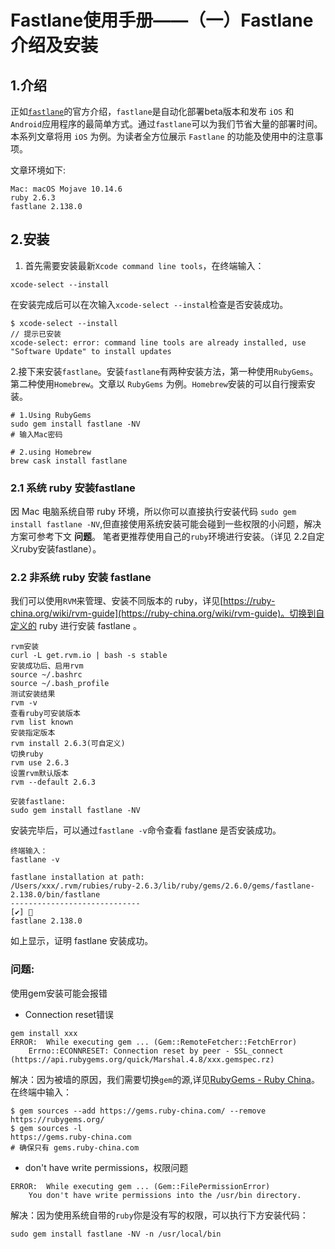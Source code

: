 # Fastlane使用手册——（一）Fastlane介绍及安装

## 1.介绍

正如[`fastlane`](https://fastlane.tools/)的官方介绍，`fastlane`是自动化部署beta版本和发布 `iOS` 和 `Android`应用程序的最简单方式。通过`fastlane`可以为我们节省大量的部署时间。本系列文章将用 `iOS` 为例。为读者全方位展示 `Fastlane` 的功能及使用中的注意事项。

文章环境如下:

```
Mac: macOS Mojave 10.14.6
ruby 2.6.3
fastlane 2.138.0
```

## 2.安装

1. 首先需要安装最新`Xcode command line tools`，在终端输入：

```
xcode-select --install
```
在安装完成后可以在次输入`xcode-select --instal`检查是否安装成功。

```
$ xcode-select --install 
// 提示已安装
xcode-select: error: command line tools are already installed, use "Software Update" to install updates
```

2.接下来安装`fastlane`。安装`fastlane`有两种安装方法，第一种使用`RubyGems`。第二种使用`Homebrew`。文章以 `RubyGems` 为例。`Homebrew`安装的可以自行搜索安装。

```
# 1.Using RubyGems
sudo gem install fastlane -NV
# 输入Mac密码

# 2.using Homebrew
brew cask install fastlane
```

### 2.1 系统 ruby 安装fastlane

因 Mac 电脑系统自带 ruby 环境，所以你可以直接执行安装代码 `sudo gem install fastlane -NV`,但直接使用系统安装可能会碰到一些权限的小问题，解决方案可参考下文 **问题**。
 笔者更推荐使用自己的`ruby`环境进行安装。（详见 2.2自定义ruby安装fastlane）。

### 2.2 非系统 ruby 安装 fastlane
我们可以使用`RVM`来管理、安装不同版本的 ruby，详见[https://ruby-china.org/wiki/rvm-guide](https://ruby-china.org/wiki/rvm-guide)。切换到自定义的 ruby 进行安装 fastlane 。

```
rvm安装 
curl -L get.rvm.io | bash -s stable  
安装成功后、启用rvm
source ~/.bashrc  
source ~/.bash_profile  
测试安装结果
rvm -v
查看ruby可安装版本
rvm list known
安装指定版本
rvm install 2.6.3(可自定义)
切换ruby
rvm use 2.6.3
设置rvm默认版本
rvm --default 2.6.3

安装fastlane:
sudo gem install fastlane -NV
```

安装完毕后，可以通过`fastlane -v`命令查看 fastlane 是否安装成功。

```
终端输入：
fastlane -v

fastlane installation at path:
/Users/xxx/.rvm/rubies/ruby-2.6.3/lib/ruby/gems/2.6.0/gems/fastlane-2.138.0/bin/fastlane
-----------------------------
[✔] 🚀 
fastlane 2.138.0
```

如上显示，证明 fastlane 安装成功。


### 问题:
使用gem安装可能会报错

- Connection reset错误

```
gem install xxx
ERROR:  While executing gem ... (Gem::RemoteFetcher::FetchError)
    Errno::ECONNRESET: Connection reset by peer - SSL_connect (https://api.rubygems.org/quick/Marshal.4.8/xxx.gemspec.rz)
```

解决：因为被墙的原因，我们需要切换`gem`的源,详见[RubyGems - Ruby China](https://gems.ruby-china.com)。
在终端中输入：


```
$ gem sources --add https://gems.ruby-china.com/ --remove https://rubygems.org/
$ gem sources -l
https://gems.ruby-china.com
# 确保只有 gems.ruby-china.com
```

- don't have write permissions，权限问题

```
ERROR:  While executing gem ... (Gem::FilePermissionError)
    You don't have write permissions into the /usr/bin directory.
```

解决：因为使用系统自带的`ruby`你是没有写的权限，可以执行下方安装代码：

```
sudo gem install fastlane -NV -n /usr/local/bin
```
